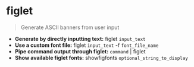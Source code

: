 # figlet
> Generate ASCII banners from user input
- **Generate by directly inputting text:**
figlet `input_text`
- **Use a custom font file:**
figlet `input_text` -f `font_file_name`
- **Pipe command output through figlet:**
`command` | figlet
- **Show available figlet fonts:**
showfigfonts `optional_string_to_display`
